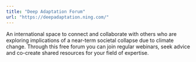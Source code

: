 ```yaml
---
title: "Deep Adaptation Forum"
url: "https://deepadaptation.ning.com/"
---
```


An international space to connect and collaborate with others who are exploring implications of a near-term societal collapse due to climate change. Through this free forum you can join regular webinars, seek advice and co-create shared resources for your field of expertise.
